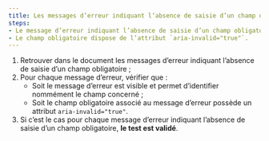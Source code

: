 ```yaml
---
title: Les messages d’erreur indiquant l’absence de saisie d’un champ obligatoire vérifient-ils une de ces conditions ?
steps:
- Le message d’erreur indiquant l’absence de saisie d’un champ obligatoire est visible et permet d’identifier nommément le champ concerné ;
- Le champ obligatoire dispose de l’attribut `aria-invalid="true"`.
---
```


1. Retrouver dans le document les messages d’erreur indiquant l’absence de saisie d’un champ obligatoire ;
2. Pour chaque message d’erreur, vérifier que :
      * Soit le message d’erreur est visible et permet d’identifier nommément le champ concerné ;
      * Soit le champ obligatoire associé au message d’erreur possède un attribut `aria-invalid="true"`.
3. Si c’est le cas pour chaque message d’erreur indiquant l’absence de saisie d’un champ obligatoire, **le test est validé**.
